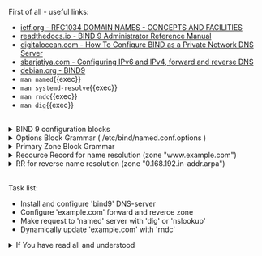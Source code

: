 First of all - useful links:

- [ietf.org - RFC1034 DOMAIN NAMES - CONCEPTS AND FACILITIES](https://datatracker.ietf.org/doc/html/rfc1034)
- [readthedocs.io - BIND 9 Administrator Reference Manual](https://bind9.readthedocs.io/en/stable/)
- [digitalocean.com - How To Configure BIND as a Private Network DNS Server](https://www.digitalocean.com/community/tutorials/how-to-configure-bind-as-a-private-network-dns-server-on-ubuntu-18-04)
- [sbarjatiya.com - Configuring IPv6 and IPv4, forward and reverse DNS](https://www.sbarjatiya.com/notes_wiki/index.php/Configuring_IPv6_and_IPv4,_forward_and_reverse_DNS)
- [debian.org - BIND9](https://wiki.debian.org/Bind9)
- `man named`{{exec}}
- `man systemd-resolve`{{exec}}
- `man rndc`{{exec}}
- `man dig`{{exec}}
<br>
<details><summary>BIND 9 configuration blocks</summary>
<pre>
  <strong>acl</strong>      - Defines a named IP address matching list, for access control and other uses.
  <strong>controls</strong> - Declares control channels to be used by the rndc utility.
  <strong>dnssec-policy</strong> - Describes a DNSSEC key and signing policy for zones. See dnssec-policy for details.
  <strong>key</strong>      - Specifies key information for use in authentication and authorization using TSIG.
  <strong>logging</strong>  - Specifies what information the server logs and where the log messages are sent.
  <strong>masters</strong>  - Synonym for primaries.
  <strong>options</strong>  - Controls global server configuration options and sets defaults for other statements.
  <strong>parental-agents</strong> - Defines a named list of servers for inclusion in primary and secondary zones’ parental-agents lists.
  <strong>primaries</strong>  - Defines a named list of servers for inclusion in stub and secondary zones’ primaries or also-notify lists.
  <strong>server</strong>     - Sets certain configuration options on a per-server basis.
  <strong>statistics-channels</strong> - Declares communication channels to get access to named statistics.
  <strong>tls</strong>      - Specifies configuration information for a TLS connection, including a key-file, cert-file, ca-file, dhparam-file, remote-hostname, ciphers, protocols, prefer-server-ciphers, and session-tickets.
  <strong>http</strong>     - Specifies configuration information for an HTTP connection, including endpoints, listener-clients, and streams-per-connection.
  <strong>trust-anchors</strong>  - Defines DNSSEC trust anchors: if used with the initial-key or initial-ds keyword, trust anchors are kept up-to-date using RFC 5011 trust anchor maintenance;
  <strong>view</strong>     - Defines a view.
  <strong>zone</strong>     - Defines a zone.
</pre>
</details>
<details><summary>Options Block Grammar ( /etc/bind/named.conf.options )</summary>
<pre>
options {
	allow-new-zones &lt;boolean&gt;;
	allow-notify { &lt;address_match_element&gt;; ... };
	allow-query { &lt;address_match_element&gt;; ... };
	allow-query-cache { &lt;address_match_element&gt;; ... };
	allow-query-cache-on { &lt;address_match_element&gt;; ... };
	allow-query-on { &lt;address_match_element&gt;; ... };
	allow-recursion { &lt;address_match_element&gt;; ... };
	allow-recursion-on { &lt;address_match_element&gt;; ... };
	allow-transfer [ port &lt;integer&gt; ] [ transport &lt;string&gt; ] { &lt;address_match_element&gt;; ... };
	allow-update { &lt;address_match_element&gt;; ... };
	allow-update-forwarding { &lt;address_match_element&gt;; ... };
	also-notify [ port &lt;integer&gt; ]  { ( &lt;remote-servers&gt; | &lt;ipv4_address&gt; [ port &lt;integer&gt; ] | &lt;ipv6_address&gt; [ port &lt;integer&gt; ] ) [ key &lt;string&gt; ] [ tls &lt;string&gt; ]; ... };
	alt-transfer-source ( &lt;ipv4_address&gt; | * ); // deprecated
	alt-transfer-source-v6 ( &lt;ipv6_address&gt; | * ); // deprecated
	answer-cookie &lt;boolean&gt;;
	attach-cache &lt;string&gt;;
	auth-nxdomain &lt;boolean&gt;;
	auto-dnssec ( allow | maintain | off ); // deprecated
	automatic-interface-scan &lt;boolean&gt;;
	avoid-v4-udp-ports { &lt;portrange&gt;; ... }; // deprecated
	avoid-v6-udp-ports { &lt;portrange&gt;; ... }; // deprecated
	bindkeys-file &lt;quoted_string&gt;;
	blackhole { &lt;address_match_element&gt;; ... };
	catalog-zones { zone &lt;string&gt; [ default-primaries [ port &lt;integer&gt; ]  { ( &lt;remote-servers&gt; | &lt;ipv4_address&gt; [ port &lt;integer&gt; ] | &lt;ipv6_address&gt; [ port &lt;integer&gt; ] ) [ key &lt;string&gt; ] [ tls &lt;string&gt; ]; ... } ] [ zone-directory &lt;quoted_string&gt; ] [ in-memory &lt;boolean&gt; ] [ min-update-interval &lt;duration&gt; ]; ... };
	check-dup-records ( fail | warn | ignore );
	check-integrity &lt;boolean&gt;;
	check-mx ( fail | warn | ignore );
	check-mx-cname ( fail | warn | ignore );
	check-names ( primary | master | secondary | slave | response ) ( fail | warn | ignore ); // may occur multiple times
	check-sibling &lt;boolean&gt;;
	check-spf ( warn | ignore );
	check-srv-cname ( fail | warn | ignore );
	check-wildcard &lt;boolean&gt;;
	clients-per-query &lt;integer&gt;;
	cookie-algorithm ( aes | siphash24 );
	cookie-secret &lt;string&gt;; // may occur multiple times
	coresize ( default | unlimited | &lt;sizeval&gt; ); // deprecated
	datasize ( default | unlimited | &lt;sizeval&gt; ); // deprecated
	deny-answer-addresses { &lt;address_match_element&gt;; ... } [ except-from { &lt;string&gt;; ... } ];
	deny-answer-aliases { &lt;string&gt;; ... } [ except-from { &lt;string&gt;; ... } ];
	dialup ( notify | notify-passive | passive | refresh | &lt;boolean&gt; );
	directory &lt;quoted_string&gt;;
	disable-algorithms &lt;string&gt; { &lt;string&gt;; ... }; // may occur multiple times
	disable-ds-digests &lt;string&gt; { &lt;string&gt;; ... }; // may occur multiple times
	disable-empty-zone &lt;string&gt;; // may occur multiple times
	dns64 &lt;netprefix&gt; {
		break-dnssec &lt;boolean&gt;;
		clients { &lt;address_match_element&gt;; ... };
		exclude { &lt;address_match_element&gt;; ... };
		mapped { &lt;address_match_element&gt;; ... };
		recursive-only &lt;boolean&gt;;
		suffix &lt;ipv6_address&gt;;
	}; // may occur multiple times
	dns64-contact &lt;string&gt;;
	dns64-server &lt;string&gt;;
	dnskey-sig-validity &lt;integer&gt;;
	dnsrps-enable &lt;boolean&gt;;
	dnsrps-options { &lt;unspecified-text&gt; };
	dnssec-accept-expired &lt;boolean&gt;;
	dnssec-dnskey-kskonly &lt;boolean&gt;;
	dnssec-loadkeys-interval &lt;integer&gt;;
	dnssec-must-be-secure &lt;string&gt; &lt;boolean&gt;; // may occur multiple times
	dnssec-policy &lt;string&gt;;
	dnssec-secure-to-insecure &lt;boolean&gt;;
	dnssec-update-mode ( maintain | no-resign );
	dnssec-validation ( yes | no | auto );
	dnstap { ( all | auth | client | forwarder | resolver | update ) [ ( query | response ) ]; ... };
	dnstap-identity ( &lt;quoted_string&gt; | none | hostname );
	dnstap-output ( file | unix ) &lt;quoted_string&gt; [ size ( unlimited | &lt;size&gt; ) ] [ versions ( unlimited | &lt;integer&gt; ) ] [ suffix ( increment | timestamp ) ];
	dnstap-version ( &lt;quoted_string&gt; | none );
	dscp &lt;integer&gt;; // obsolete
	dual-stack-servers [ port &lt;integer&gt; ] { ( &lt;quoted_string&gt; [ port &lt;integer&gt; ] | &lt;ipv4_address&gt; [ port &lt;integer&gt; ] | &lt;ipv6_address&gt; [ port &lt;integer&gt; ] ); ... };
	dump-file &lt;quoted_string&gt;;
	edns-udp-size &lt;integer&gt;;
	empty-contact &lt;string&gt;;
	empty-server &lt;string&gt;;
	empty-zones-enable &lt;boolean&gt;;
	fetch-quota-params &lt;integer&gt; &lt;fixedpoint&gt; &lt;fixedpoint&gt; &lt;fixedpoint&gt;;
	fetches-per-server &lt;integer&gt; [ ( drop | fail ) ];
	fetches-per-zone &lt;integer&gt; [ ( drop | fail ) ];
	files ( default | unlimited | &lt;sizeval&gt; ); // deprecated
	flush-zones-on-shutdown &lt;boolean&gt;;
	forward ( first | only );
	forwarders [ port &lt;integer&gt; ]  { ( &lt;ipv4_address&gt; | &lt;ipv6_address&gt; ) [ port &lt;integer&gt; ]; ... };
	fstrm-set-buffer-hint &lt;integer&gt;;
	fstrm-set-flush-timeout &lt;integer&gt;;
	fstrm-set-input-queue-size &lt;integer&gt;;
	fstrm-set-output-notify-threshold &lt;integer&gt;;
	fstrm-set-output-queue-model ( mpsc | spsc );
	fstrm-set-output-queue-size &lt;integer&gt;;
	fstrm-set-reopen-interval &lt;duration&gt;;
	geoip-directory ( &lt;quoted_string&gt; | none );
	glue-cache &lt;boolean&gt;; // deprecated
	heartbeat-interval &lt;integer&gt;;
	hostname ( &lt;quoted_string&gt; | none );
	http-listener-clients &lt;integer&gt;;
	http-port &lt;integer&gt;;
	http-streams-per-connection &lt;integer&gt;;
	https-port &lt;integer&gt;;
	interface-interval &lt;duration&gt;;
	ipv4only-contact &lt;string&gt;;
	ipv4only-enable &lt;boolean&gt;;
	ipv4only-server &lt;string&gt;;
	ixfr-from-differences ( primary | master | secondary | slave | &lt;boolean&gt; );
	keep-response-order { &lt;address_match_element&gt;; ... };
	key-directory &lt;quoted_string&gt;;
	lame-ttl &lt;duration&gt;;
	listen-on [ port &lt;integer&gt; ] [ tls &lt;string&gt; ] [ http &lt;string&gt; ] { &lt;address_match_element&gt;; ... }; // may occur multiple times
	listen-on-v6 [ port &lt;integer&gt; ] [ tls &lt;string&gt; ] [ http &lt;string&gt; ] { &lt;address_match_element&gt;; ... }; // may occur multiple times
	lmdb-mapsize &lt;sizeval&gt;;
	lock-file ( &lt;quoted_string&gt; | none );
	managed-keys-directory &lt;quoted_string&gt;;
	masterfile-format ( raw | text );
	masterfile-style ( full | relative );
	match-mapped-addresses &lt;boolean&gt;;
	max-cache-size ( default | unlimited | &lt;sizeval&gt; | &lt;percentage&gt; );
	max-cache-ttl &lt;duration&gt;;
	max-clients-per-query &lt;integer&gt;;
	max-ixfr-ratio ( unlimited | &lt;percentage&gt; );
	max-journal-size ( default | unlimited | &lt;sizeval&gt; );
	max-ncache-ttl &lt;duration&gt;;
	max-records &lt;integer&gt;;
	max-recursion-depth &lt;integer&gt;;
	max-recursion-queries &lt;integer&gt;;
	max-refresh-time &lt;integer&gt;;
	max-retry-time &lt;integer&gt;;
	max-rsa-exponent-size &lt;integer&gt;;
	max-stale-ttl &lt;duration&gt;;
	max-transfer-idle-in &lt;integer&gt;;
	max-transfer-idle-out &lt;integer&gt;;
	max-transfer-time-in &lt;integer&gt;;
	max-transfer-time-out &lt;integer&gt;;
	max-udp-size &lt;integer&gt;;
	max-zone-ttl ( unlimited | &lt;duration&gt; );
	memstatistics &lt;boolean&gt;;
	memstatistics-file &lt;quoted_string&gt;;
	message-compression &lt;boolean&gt;;
	min-cache-ttl &lt;duration&gt;;
	min-ncache-ttl &lt;duration&gt;;
	min-refresh-time &lt;integer&gt;;
	min-retry-time &lt;integer&gt;;
	minimal-any &lt;boolean&gt;;
	minimal-responses ( no-auth | no-auth-recursive | &lt;boolean&gt; );
	multi-master &lt;boolean&gt;;
	new-zones-directory &lt;quoted_string&gt;;
	no-case-compress { &lt;address_match_element&gt;; ... };
	nocookie-udp-size &lt;integer&gt;;
	notify ( explicit | master-only | primary-only | &lt;boolean&gt; );
	notify-delay &lt;integer&gt;;
	notify-rate &lt;integer&gt;;
	notify-source ( &lt;ipv4_address&gt; | * );
	notify-source-v6 ( &lt;ipv6_address&gt; | * );
	notify-to-soa &lt;boolean&gt;;
	nsec3-test-zone &lt;boolean&gt;; // test only
	nta-lifetime &lt;duration&gt;;
	nta-recheck &lt;duration&gt;;
	nxdomain-redirect &lt;string&gt;;
	parental-source ( &lt;ipv4_address&gt; | * );
	parental-source-v6 ( &lt;ipv6_address&gt; | * );
	pid-file ( &lt;quoted_string&gt; | none );
	port &lt;integer&gt;;
	preferred-glue &lt;string&gt;;
	prefetch &lt;integer&gt; [ &lt;integer&gt; ];
	provide-ixfr &lt;boolean&gt;;
	qname-minimization ( strict | relaxed | disabled | off );
	query-source [ address ] ( &lt;ipv4_address&gt; | * );
	query-source-v6 [ address ] ( &lt;ipv6_address&gt; | * );
	querylog &lt;boolean&gt;;
	random-device ( &lt;quoted_string&gt; | none ); // obsolete
	rate-limit {
		all-per-second &lt;integer&gt;;
		errors-per-second &lt;integer&gt;;
		exempt-clients { &lt;address_match_element&gt;; ... };
		ipv4-prefix-length &lt;integer&gt;;
		ipv6-prefix-length &lt;integer&gt;;
		log-only &lt;boolean&gt;;
		max-table-size &lt;integer&gt;;
		min-table-size &lt;integer&gt;;
		nodata-per-second &lt;integer&gt;;
		nxdomains-per-second &lt;integer&gt;;
		qps-scale &lt;integer&gt;;
		referrals-per-second &lt;integer&gt;;
		responses-per-second &lt;integer&gt;;
		slip &lt;integer&gt;;
		window &lt;integer&gt;;
	};
	recursing-file &lt;quoted_string&gt;;
	recursion &lt;boolean&gt;;
	recursive-clients &lt;integer&gt;;
	request-expire &lt;boolean&gt;;
	request-ixfr &lt;boolean&gt;;
	request-nsid &lt;boolean&gt;;
	require-server-cookie &lt;boolean&gt;;
	reserved-sockets &lt;integer&gt;; // deprecated
	resolver-nonbackoff-tries &lt;integer&gt;;
	resolver-query-timeout &lt;integer&gt;;
	resolver-retry-interval &lt;integer&gt;;
	response-padding { &lt;address_match_element&gt;; ... } block-size &lt;integer&gt;;
	response-policy { zone &lt;string&gt; [ add-soa &lt;boolean&gt; ] [ log &lt;boolean&gt; ] [ max-policy-ttl &lt;duration&gt; ] [ min-update-interval &lt;duration&gt; ] [ policy ( cname | disabled | drop | given | no-op | nodata | nxdomain | passthru | tcp-only &lt;quoted_string&gt; ) ] [ recursive-only &lt;boolean&gt; ] [ nsip-enable &lt;boolean&gt; ] [ nsdname-enable &lt;boolean&gt; ]; ... } [ add-soa &lt;boolean&gt; ] [ break-dnssec &lt;boolean&gt; ] [ max-policy-ttl &lt;duration&gt; ] [ min-update-interval &lt;duration&gt; ] [ min-ns-dots &lt;integer&gt; ] [ nsip-wait-recurse &lt;boolean&gt; ] [ nsdname-wait-recurse &lt;boolean&gt; ] [ qname-wait-recurse &lt;boolean&gt; ] [ recursive-only &lt;boolean&gt; ] [ nsip-enable &lt;boolean&gt; ] [ nsdname-enable &lt;boolean&gt; ] [ dnsrps-enable &lt;boolean&gt; ] [ dnsrps-options { &lt;unspecified-text&gt; } ];
	reuseport &lt;boolean&gt;;
	root-delegation-only [ exclude { &lt;string&gt;; ... } ]; // deprecated
	root-key-sentinel &lt;boolean&gt;;
	rrset-order { [ class &lt;string&gt; ] [ type &lt;string&gt; ] [ name &lt;quoted_string&gt; ] &lt;string&gt; &lt;string&gt;; ... };
	secroots-file &lt;quoted_string&gt;;
	send-cookie &lt;boolean&gt;;
	serial-query-rate &lt;integer&gt;;
	serial-update-method ( date | increment | unixtime );
	server-id ( &lt;quoted_string&gt; | none | hostname );
	servfail-ttl &lt;duration&gt;;
	session-keyalg &lt;string&gt;;
	session-keyfile ( &lt;quoted_string&gt; | none );
	session-keyname &lt;string&gt;;
	sig-signing-nodes &lt;integer&gt;;
	sig-signing-signatures &lt;integer&gt;;
	sig-signing-type &lt;integer&gt;;
	sig-validity-interval &lt;integer&gt; [ &lt;integer&gt; ];
	sortlist { &lt;address_match_element&gt;; ... };
	stacksize ( default | unlimited | &lt;sizeval&gt; ); // deprecated
	stale-answer-client-timeout ( disabled | off | &lt;integer&gt; );
	stale-answer-enable &lt;boolean&gt;;
	stale-answer-ttl &lt;duration&gt;;
	stale-cache-enable &lt;boolean&gt;;
	stale-refresh-time &lt;duration&gt;;
	startup-notify-rate &lt;integer&gt;;
	statistics-file &lt;quoted_string&gt;;
	suppress-initial-notify &lt;boolean&gt;; // obsolete
	synth-from-dnssec &lt;boolean&gt;;
	tcp-advertised-timeout &lt;integer&gt;;
	tcp-clients &lt;integer&gt;;
	tcp-idle-timeout &lt;integer&gt;;
	tcp-initial-timeout &lt;integer&gt;;
	tcp-keepalive-timeout &lt;integer&gt;;
	tcp-listen-queue &lt;integer&gt;;
	tcp-receive-buffer &lt;integer&gt;;
	tcp-send-buffer &lt;integer&gt;;
	tkey-dhkey &lt;quoted_string&gt; &lt;integer&gt;;
	tkey-domain &lt;quoted_string&gt;;
	tkey-gssapi-credential &lt;quoted_string&gt;;
	tkey-gssapi-keytab &lt;quoted_string&gt;;
	tls-port &lt;integer&gt;;
	transfer-format ( many-answers | one-answer );
	transfer-message-size &lt;integer&gt;;
	transfer-source ( &lt;ipv4_address&gt; | * );
	transfer-source-v6 ( &lt;ipv6_address&gt; | * );
	transfers-in &lt;integer&gt;;
	transfers-out &lt;integer&gt;;
	transfers-per-ns &lt;integer&gt;;
	trust-anchor-telemetry &lt;boolean&gt;; // experimental
	try-tcp-refresh &lt;boolean&gt;;
	udp-receive-buffer &lt;integer&gt;;
	udp-send-buffer &lt;integer&gt;;
	update-check-ksk &lt;boolean&gt;;
	update-quota &lt;integer&gt;;
	use-alt-transfer-source &lt;boolean&gt;; // deprecated
	use-v4-udp-ports { &lt;portrange&gt;; ... }; // deprecated
	use-v6-udp-ports { &lt;portrange&gt;; ... }; // deprecated
	v6-bias &lt;integer&gt;;
	validate-except { &lt;string&gt;; ... };
	version ( &lt;quoted_string&gt; | none );
	zero-no-soa-ttl &lt;boolean&gt;;
	zero-no-soa-ttl-cache &lt;boolean&gt;;
	zone-statistics ( full | terse | none | &lt;boolean&gt; );
};
</pre>
</details>
<details><summary>Primary Zone Block Grammar</summary>
<pre>
zone &lt;string&gt; [ &lt;class&gt; ] {
	type primary;
	allow-query { &lt;address_match_element&gt;; ... };
	allow-query-on { &lt;address_match_element&gt;; ... };
	allow-transfer [ port &lt;integer&gt; ] [ transport &lt;string&gt; ] { &lt;address_match_element&gt;; ... };
	allow-update { &lt;address_match_element&gt;; ... };
	also-notify [ port &lt;integer&gt; ]  { ( &lt;remote-servers&gt; | &lt;ipv4_address&gt; [ port &lt;integer&gt; ] | &lt;ipv6_address&gt; [ port &lt;integer&gt; ] ) [ key &lt;string&gt; ] [ tls &lt;string&gt; ]; ... };
	alt-transfer-source ( &lt;ipv4_address&gt; | * ); // deprecated
	alt-transfer-source-v6 ( &lt;ipv6_address&gt; | * ); // deprecated
	auto-dnssec ( allow | maintain | off ); // deprecated
	check-dup-records ( fail | warn | ignore );
	check-integrity &lt;boolean&gt;;
	check-mx ( fail | warn | ignore );
	check-mx-cname ( fail | warn | ignore );
	check-names ( fail | warn | ignore );
	check-sibling &lt;boolean&gt;;
	check-spf ( warn | ignore );
	check-srv-cname ( fail | warn | ignore );
	check-wildcard &lt;boolean&gt;;
	database &lt;string&gt;;
	dialup ( notify | notify-passive | passive | refresh | &lt;boolean&gt; );
	dlz &lt;string&gt;;
	dnskey-sig-validity &lt;integer&gt;;
	dnssec-dnskey-kskonly &lt;boolean&gt;;
	dnssec-loadkeys-interval &lt;integer&gt;;
	dnssec-policy &lt;string&gt;;
	dnssec-secure-to-insecure &lt;boolean&gt;;
	dnssec-update-mode ( maintain | no-resign );
	file &lt;quoted_string&gt;;
	forward ( first | only );
	forwarders [ port &lt;integer&gt; ]  { ( &lt;ipv4_address&gt; | &lt;ipv6_address&gt; ) [ port &lt;integer&gt; ]; ... };
	inline-signing &lt;boolean&gt;;
	ixfr-from-differences &lt;boolean&gt;;
	journal &lt;quoted_string&gt;;
	key-directory &lt;quoted_string&gt;;
	masterfile-format ( raw | text );
	masterfile-style ( full | relative );
	max-ixfr-ratio ( unlimited | &lt;percentage&gt; );
	max-journal-size ( default | unlimited | &lt;sizeval&gt; );
	max-records &lt;integer&gt;;
	max-transfer-idle-out &lt;integer&gt;;
	max-transfer-time-out &lt;integer&gt;;
	max-zone-ttl ( unlimited | &lt;duration&gt; );
	notify ( explicit | master-only | primary-only | &lt;boolean&gt; );
	notify-delay &lt;integer&gt;;
	notify-source ( &lt;ipv4_address&gt; | * );
	notify-source-v6 ( &lt;ipv6_address&gt; | * );
	notify-to-soa &lt;boolean&gt;;
	nsec3-test-zone &lt;boolean&gt;; // test only
	parental-agents [ port &lt;integer&gt; ]  { ( &lt;remote-servers&gt; | &lt;ipv4_address&gt; [ port &lt;integer&gt; ] | &lt;ipv6_address&gt; [ port &lt;integer&gt; ] ) [ key &lt;string&gt; ] [ tls &lt;string&gt; ]; ... };
	parental-source ( &lt;ipv4_address&gt; | * );
	parental-source-v6 ( &lt;ipv6_address&gt; | * );
	serial-update-method ( date | increment | unixtime );
	sig-signing-nodes &lt;integer&gt;;
	sig-signing-signatures &lt;integer&gt;;
	sig-signing-type &lt;integer&gt;;
	sig-validity-interval &lt;integer&gt; [ &lt;integer&gt; ];
	update-check-ksk &lt;boolean&gt;;
	update-policy ( local | { ( deny | grant ) &lt;string&gt; ( 6to4-self | external | krb5-self | krb5-selfsub | krb5-subdomain | krb5-subdomain-self-rhs | ms-self | ms-selfsub | ms-subdomain | ms-subdomain-self-rhs | name | self | selfsub | selfwild | subdomain | tcp-self | wildcard | zonesub ) [ &lt;string&gt; ] &lt;rrtypelist&gt;; ... } );
	zero-no-soa-ttl &lt;boolean&gt;;
	zone-statistics ( full | terse | none | &lt;boolean&gt; );
};
</pre>
</details>
<details><summary>Recource Record for name resolution (zone "www.example.com")</summary>
<pre>
$TTL    3600
@       IN      SOA     www.example.com. root.example.com. (
                   2007010401           ; Serial
                         3600           ; Refresh [1h]
                          600           ; Retry   [10m]
                        86400           ; Expire  [1d]
                          600 )         ; Negative Cache TTL [1h]<br>
@       IN      NS      ns1.example.com.
@       IN      NS      ns2.example.com.
@       IN      MX      10 www.example.com.<br>
@       IN      AAAA    ::1
www     IN      A       192.168.0.1
ns1    	IN      A       192.168.0.2
ns2    	IN      A       192.168.0.3<br>
pop     IN      CNAME   www
mail    IN      CNAME   www
</pre>
</details>
<details><summary>RR for reverse name resolution (zone "0.168.192.in-addr.arpa")</summary>
<pre>
@       IN      SOA     www.example.com. root.example.com. (
                   2007010401           ; Serial
                         3600           ; Refresh [1h]
                          600           ; Retry   [10m]
                        86400           ; Expire  [1d]
                          600 )         ; Negative Cache TTL [1h]<br>
@       IN      NS      www.example.com.<br>
1       IN      PTR     www.example.com.
2       IN      PTR     ns1.example.com.
3	IN	PTR	ns2.example.com.
</pre>
</details>
<br>

Task list:
- Install and configure 'bind9' DNS-server
- Configure 'example.com' forward and reverce zone
- Make request to 'named' server with 'dig' or 'nslookup'
- Dynamically update 'example.com' with 'rndc'

<details><summary>If You have read all and understood</summary>
<pre>
`touch IReadAllAndUndnderstood`{{exec}}
</pre>
